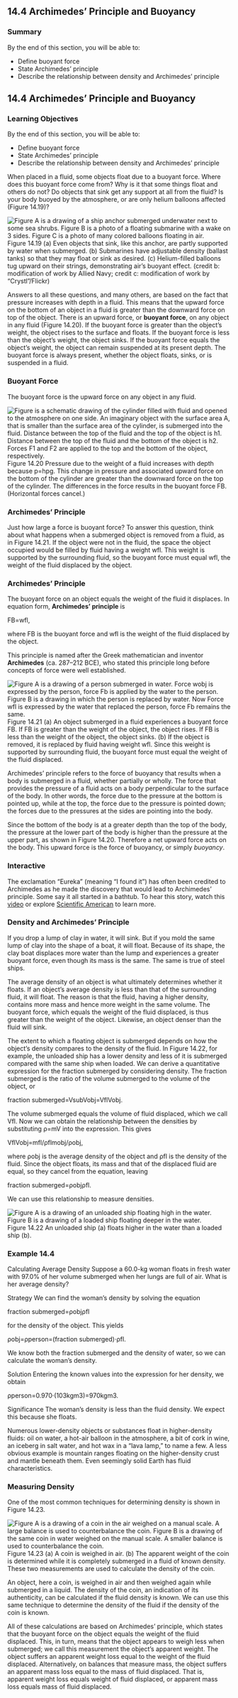 ##  14.4 Archimedes’ Principle and Buoyancy 

### Summary

By the end of this section, you will be able to: 

  - Define buoyant force
  - State Archimedes’ principle
  - Describe the relationship between density and Archimedes’ principle

## 14.4 Archimedes’ Principle and Buoyancy

### Learning Objectives

By the end of this section, you will be able to: 

  - Define buoyant force
  - State Archimedes’ principle
  - Describe the relationship between density and Archimedes’ principle

When placed in a fluid, some objects float due to a buoyant force. Where does this buoyant force come from? Why is it that some things float and others do not? Do objects that sink get any support at all from the fluid? Is your body buoyed by the atmosphere, or are only helium balloons affected (Figure 14.19)?

![Figure A is a drawing of a ship anchor submerged underwater next to some sea shrubs. Figure B is a photo of a floating submarine with a wake on 3 sides. Figure C is a photo of many colored balloons floating in air.][1] Figure 14.19 (a) Even objects that sink, like this anchor, are partly supported by water when submerged. (b) Submarines have adjustable density (ballast tanks) so that they may float or sink as desired. (c) Helium-filled balloons tug upward on their strings, demonstrating air’s buoyant effect. (credit b: modification of work by Allied Navy; credit c: modification of work by “Crystl”/Flickr) 

Answers to all these questions, and many others, are based on the fact that pressure increases with depth in a fluid. This means that the upward force on the bottom of an object in a fluid is greater than the downward force on top of the object. There is an upward force, or **buoyant force**, on any object in any fluid (Figure 14.20). If the buoyant force is greater than the object’s weight, the object rises to the surface and floats. If the buoyant force is less than the object’s weight, the object sinks. If the buoyant force equals the object’s weight, the object can remain suspended at its present depth. The buoyant force is always present, whether the object floats, sinks, or is suspended in a fluid.

### Buoyant Force

The buoyant force is the upward force on any object in any fluid.

![Figure is a schematic drawing of the cylinder filled with fluid and opened to the atmosphere on one side. An imaginary object with the surface area A, that is smaller than the surface area of the cylinder, is submerged into the fluid. Distance between the top of the fluid and the top of the object is h1. Distance between the top of the fluid and the bottom of the object is h2. Forces F1 and F2 are applied to the top and the bottom of the object, respectively.][2] Figure 14.20 Pressure due to the weight of a fluid increases with depth because p=hpg. This change in pressure and associated upward force on the bottom of the cylinder are greater than the downward force on the top of the cylinder. The differences in the force results in the buoyant force FB. (Horizontal forces cancel.) 

### Archimedes’ Principle

Just how large a force is buoyant force? To answer this question, think about what happens when a submerged object is removed from a fluid, as in Figure 14.21. If the object were not in the fluid, the space the object occupied would be filled by fluid having a weight wfl. This weight is supported by the surrounding fluid, so the buoyant force must equal wfl, the weight of the fluid displaced by the object.

### Archimedes’ Principle

The buoyant force on an object equals the weight of the fluid it displaces. In equation form, **Archimedes’ principle** is

FB=wfl,

where FB is the buoyant force and wfl is the weight of the fluid displaced by the object.

This principle is named after the Greek mathematician and inventor **Archimedes** (ca. 287–212 BCE), who stated this principle long before concepts of force were well established.

![Figure A is a drawing of a person submerged in water. Force wobj is expressed by the person, force Fb is applied by the water to the person. Figure B is a drawing in which the person is replaced by water. Now Force wfl is expressed by the water that replaced the person, force Fb remains the same.][3] Figure 14.21 (a) An object submerged in a fluid experiences a buoyant force FB. If FB is greater than the weight of the object, the object rises. If FB is less than the weight of the object, the object sinks. (b) If the object is removed, it is replaced by fluid having weight wfl. Since this weight is supported by surrounding fluid, the buoyant force must equal the weight of the fluid displaced. 

Archimedes’ principle refers to the force of buoyancy that results when a body is submerged in a fluid, whether partially or wholly. The force that provides the pressure of a fluid acts on a body perpendicular to the surface of the body. In other words, the force due to the pressure at the bottom is pointed up, while at the top, the force due to the pressure is pointed down; the forces due to the pressures at the sides are pointing into the body.

Since the bottom of the body is at a greater depth than the top of the body, the pressure at the lower part of the body is higher than the pressure at the upper part, as shown in Figure 14.20. Therefore a net upward force acts on the body. This upward force is the force of buoyancy, or simply _buoyancy_.

### Interactive

The exclamation “Eureka” (meaning “I found it”) has often been credited to Archimedes as he made the discovery that would lead to Archimedes’ principle. Some say it all started in a bathtub. To hear this story, watch this [video][4] or explore [Scientific American][5] to learn more.

### Density and Archimedes’ Principle

If you drop a lump of clay in water, it will sink. But if you mold the same lump of clay into the shape of a boat, it will float. Because of its shape, the clay boat displaces more water than the lump and experiences a greater buoyant force, even though its mass is the same. The same is true of steel ships.

The average density of an object is what ultimately determines whether it floats. If an object’s average density is less than that of the surrounding fluid, it will float. The reason is that the fluid, having a higher density, contains more mass and hence more weight in the same volume. The buoyant force, which equals the weight of the fluid displaced, is thus greater than the weight of the object. Likewise, an object denser than the fluid will sink.

The extent to which a floating object is submerged depends on how the object’s density compares to the density of the fluid. In Figure 14.22, for example, the unloaded ship has a lower density and less of it is submerged compared with the same ship when loaded. We can derive a quantitative expression for the fraction submerged by considering density. The fraction submerged is the ratio of the volume submerged to the volume of the object, or

fraction submerged=VsubVobj=VflVobj.

The volume submerged equals the volume of fluid displaced, which we call Vfl. Now we can obtain the relationship between the densities by substituting ρ=mV into the expression. This gives

VflVobj=mfl/ρflmobj/ρobj,

where ρobj is the average density of the object and ρfl is the density of the fluid. Since the object floats, its mass and that of the displaced fluid are equal, so they cancel from the equation, leaving

fraction submerged=ρobjρfl.

We can use this relationship to measure densities.

![Figure A is a drawing of an unloaded ship floating high in the water. Figure B is a drawing of a loaded ship floating deeper in the water.][6] Figure 14.22 An unloaded ship (a) floats higher in the water than a loaded ship (b). 

### Example 14.4 

Calculating Average Density Suppose a 60.0-kg woman floats in fresh water with 97.0% of her volume submerged when her lungs are full of air. What is her average density?

Strategy We can find the woman’s density by solving the equation

fraction submerged=ρobjρfl

for the density of the object. This yields

ρobj=ρperson=(fraction submerged)·ρfl.

We know both the fraction submerged and the density of water, so we can calculate the woman’s density.

Solution Entering the known values into the expression for her density, we obtain

ρperson=0.970·(103kgm3)=970kgm3.

Significance The woman’s density is less than the fluid density. We expect this because she floats.

Numerous lower-density objects or substances float in higher-density fluids: oil on water, a hot-air balloon in the atmosphere, a bit of cork in wine, an iceberg in salt water, and hot wax in a “lava lamp,” to name a few. A less obvious example is mountain ranges floating on the higher-density crust and mantle beneath them. Even seemingly solid Earth has fluid characteristics.

### Measuring Density

One of the most common techniques for determining density is shown in Figure 14.23.

![Figure A is a drawing of a coin in the air weighed on a manual scale. A large balance is used to counterbalance the coin. Figure B is a drawing of the same coin in water weighed on the manual scale. A smaller balance is used to counterbalance the coin.][7] Figure 14.23 (a) A coin is weighed in air. (b) The apparent weight of the coin is determined while it is completely submerged in a fluid of known density. These two measurements are used to calculate the density of the coin. 

An object, here a coin, is weighed in air and then weighed again while submerged in a liquid. The density of the coin, an indication of its authenticity, can be calculated if the fluid density is known. We can use this same technique to determine the density of the fluid if the density of the coin is known.

All of these calculations are based on Archimedes’ principle, which states that the buoyant force on the object equals the weight of the fluid displaced. This, in turn, means that the object appears to weigh less when submerged; we call this measurement the object’s apparent weight. The object suffers an apparent weight loss equal to the weight of the fluid displaced. Alternatively, on balances that measure mass, the object suffers an apparent mass loss equal to the mass of fluid displaced. That is, apparent weight loss equals weight of fluid displaced, or apparent mass loss equals mass of fluid displaced.

   [1]: https://cnx.org/resources/12c41622c902b7847a4272475fc74ab001ef4651
   [2]: https://cnx.org/resources/890168a9ef96d6cdea88cf7a401fd7bd9618187a
   [3]: https://cnx.org/resources/5a46d1ddb0527a659f67d046baa694cd45291b22
   [4]: https://openstax.org/l/21archNASA
   [5]: https://openstax.org/l/21archsciamer
   [6]: https://cnx.org/resources/956cc8fefc220b1f1cd8ee5f4ad923da1e1cef6c
   [7]: https://cnx.org/resources/68abd62995221fcb63db2077b93564859cd05083

